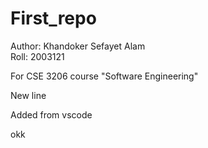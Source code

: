 # First_repo

Author: Khandoker Sefayet Alam </br>
Roll: 2003121 </br>

For CSE 3206 course "Software Engineering" </br>

New line

Added from vscode


okk



